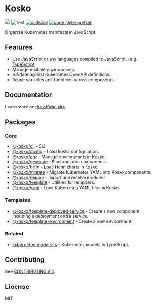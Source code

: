 # Kosko

[![](https://img.shields.io/npm/v/kosko.svg)](https://www.npmjs.com/package/kosko) ![Test](https://github.com/tommy351/kosko/workflows/Test/badge.svg) [![codecov](https://codecov.io/gh/tommy351/kosko/branch/master/graph/badge.svg)](https://codecov.io/gh/tommy351/kosko) [![code style: prettier](https://img.shields.io/badge/code_style-prettier-ff69b4.svg)](https://prettier.io)

Organize Kubernetes manifests in JavaScript.

## Features

- Use JavaScript or any languages compiled to JavaScript. (e.g. [TypeScript])
- Manage multiple environments.
- Validate against Kubernetes OpenAPI definitions.
- Reuse variables and functions across components.

## Documentation

Learn more on [the official site](https://kosko.dev).

## Packages

### Core

- [@kosko/cli](packages/cli) - CLI.
- [@kosko/config](packages/config) - Load kosko configuration.
- [@kosko/env](packages/env) - Manage environemnts in Kosko.
- [@kosko/generate](packages/generate) - Find and print components.
- [@kosko/helm](packages/helm) - Load Helm charts in Kosko.
- [@kosko/migrate](packages/migrate) - Migrate Kubernetes YAML into Kosko components.
- [@kosko/require](packages/require) - Import and resolve modules.
- [@kosko/template](packages/template) - Utilities for templates.
- [@kosko/yaml](packages/yaml) - Load Kubernetes YAML files in Kosko.

### Templates

- [@kosko/template-deployed-service](packages/template-deployed-service) - Create a new component including a deployment and a service.
- [@kosko/template-environment](packages/template-environment) - Create a new environment.

### Related

- [kubernetes-models-ts](https://github.com/tommy351/kubernetes-models-ts/) - Kubernetes models in TypeScript.

## Contributing

See [CONTRIBUTING.md](CONTRIBUTING.md).

## License

MIT

[typescript]: https://www.typescriptlang.org/
